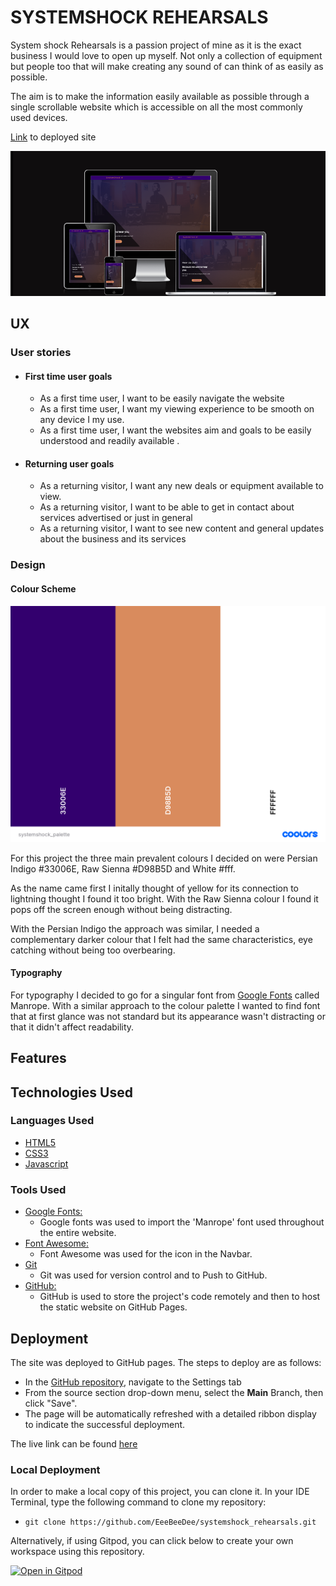 # **SYSTEMSHOCK REHEARSALS**

System shock Rehearsals is a passion project of mine as it is the exact business I would  love to open up myself. Not only a collection of equipment but people too that will make creating any sound of can think of as easily as possible.

The aim is to make the information easily available as possible through a single scrollable website which is accessible on all the most commonly used devices.

[Link](https://eeebeedee.github.io/systemshock_rehearsals/) to deployed site

![I Am Responsive image](documentation/placeholder-readme.png)


## UX 


### User stories

* #### First time user goals

    * As a first time user, I want to be easily navigate the website
    * As a first time user, I want my viewing experience to be smooth on any device I my use.
    * As a first time user, I want the websites aim and goals to be easily understood and readily available .

* #### Returning user goals

    * As a returning visitor, I want any new deals or equipment available to view.
    * As a returning visitor, I want to be able to get in contact about services advertised or just in general 
    *  As a returning visitor, I want to see new content and general updates about the business and its services

### Design

#### Colour Scheme

![Websites colour palette](documentation/systemshock_palette.png)

For this project the three main prevalent colours I decided on were Persian Indigo #33006E, Raw Sienna #D98B5D and White #fff.

As the name came first I initally thought of yellow for its connection to lightning thought I found it too bright. With the Raw Sienna colour I found it pops off the screen enough without being distracting.

With the Persian Indigo the approach was similar, I needed a complementary darker colour that I felt had the same characteristics, eye catching without being too overbearing.

#### Typography

For typography I decided to go for a singular font from [Google Fonts](https://fonts.google.com/) called Manrope. With a similar approach to the colour palette I wanted to find font that at first glance was not standard but its appearance wasn't distracting or that it didn't affect readability. 

## Features

## Technologies Used

### Languages Used

-   [HTML5](https://en.wikipedia.org/wiki/HTML5)
-   [CSS3](https://en.wikipedia.org/wiki/Cascading_Style_Sheets)
-   [Javascript](https://en.wikipedia.org/wiki/JavaScript)

### Tools Used

- [Google Fonts:](https://fonts.google.com/)
    - Google fonts was used to import the 'Manrope' font used throughout the entire website.
- [Font Awesome:](https://fontawesome.com/)
    - Font Awesome was used for the icon in the Navbar.
- [Git](https://git-scm.com/)
    - Git was used for version control and to Push to GitHub.
- [GitHub:](https://github.com/)
    - GitHub is used to store the project's code remotely and then to host the static website on GitHub Pages.


## Deployment

The site was deployed to GitHub pages. The steps to deploy are as follows: 
  - In the [GitHub repository](https://github.com/EeeBeeDee/systemshock_rehearsals), navigate to the Settings tab 
  - From the source section drop-down menu, select the **Main** Branch, then click "Save".
  - The page will be automatically refreshed with a detailed ribbon display to indicate the successful deployment.

The live link can be found [here](https://eeebeedee.github.io/systemshock_rehearsals/)

### Local Deployment

In order to make a local copy of this project, you can clone it. In your IDE Terminal, type the following command to clone my repository:

- `git clone https://github.com/EeeBeeDee/systemshock_rehearsals.git`

Alternatively, if using Gitpod, you can click below to create your own workspace using this repository.

[![Open in Gitpod](https://gitpod.io/button/open-in-gitpod.svg)](https://gitpod.io/#https://github.com/EeeBeeDee/systemshock_rehearsals)